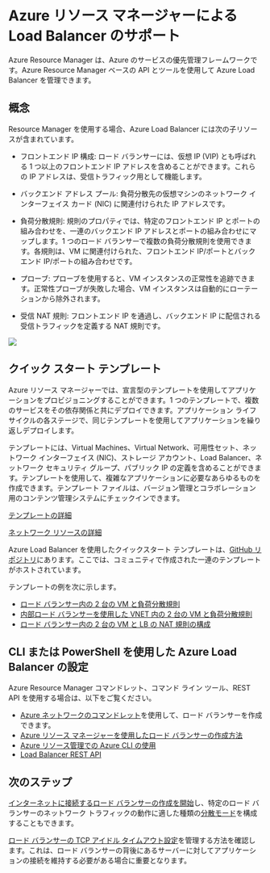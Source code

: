 <properties
   pageTitle="Azure リソース マネージャーによる Load Balancer のサポート - プレビュー | Microsoft Azure "
   description="Azure Resource Manager での Load Balancer に対する PowerShell の使用はプレビュー段階です。ロード バランサーにテンプレートを使用します。"
   services="load-balancer"
   documentationCenter="na"
   authors="sdwheeler"
   manager="carmonm"
   editor="tysonn" />
<tags
   ms.service="load-balancer"
   ms.devlang="na"
   ms.topic="article"
   ms.tgt_pltfrm="na"
   ms.workload="infrastructure-services"
   ms.date="08/25/2016"
   ms.author="sewhee" />


# Azure リソース マネージャーによる Load Balancer のサポート

Azure Resource Manager は、Azure のサービスの優先管理フレームワークです。Azure Resource Manager ベースの API とツールを使用して Azure Load Balancer を管理できます。

## 概念

Resource Manager を使用する場合、Azure Load Balancer には次の子リソースが含まれています。

- フロントエンド IP 構成: ロード バランサーには、仮想 IP (VIP) とも呼ばれる 1 つ以上のフロントエンド IP アドレスを含めることができます。これらの IP アドレスは、受信トラフィック用として機能します。

- バックエンド アドレス プール: 負荷分散先の仮想マシンのネットワーク インターフェイス カード (NIC) に関連付けられた IP アドレスです。

- 負荷分散規則: 規則のプロパティでは、特定のフロントエンド IP とポートの組み合わせを、一連のバックエンド IP アドレスとポートの組み合わせにマップします。1 つのロード バランサーで複数の負荷分散規則を使用できます。各規則は、VM に関連付けられた、フロントエンド IP/ポートとバックエンド IP/ポートの組み合わせです。

- プローブ: プローブを使用すると、VM インスタンスの正常性を追跡できます。正常性プローブが失敗した場合、VM インスタンスは自動的にローテーションから除外されます。

- 受信 NAT 規則: フロントエンド IP を通過し、バックエンド IP に配信される受信トラフィックを定義する NAT 規則です。

![](./media/load-balancer-arm/load-balancer-arm.png)

## クイック スタート テンプレート

Azure リソース マネージャーでは、宣言型のテンプレートを使用してアプリケーションをプロビジョニングすることができます。1 つのテンプレートで、複数のサービスをその依存関係と共にデプロイできます。アプリケーション ライフサイクルの各ステージで、同じテンプレートを使用してアプリケーションを繰り返しデプロイします。

テンプレートには、Virtual Machines、Virtual Network、可用性セット、ネットワーク インターフェイス (NIC)、ストレージ アカウント、Load Balancer、ネットワーク セキュリティ グループ、パブリック IP の定義を含めることができます。テンプレートを使用して、複雑なアプリケーションに必要なあらゆるものを作成できます。テンプレート ファイルは、バージョン管理とコラボレーション用のコンテンツ管理システムにチェックインできます。

[テンプレートの詳細](http://go.microsoft.com/fwlink/?LinkId=544798)

[ネットワーク リソースの詳細](../virtual-network/resource-groups-networking.md)

Azure Load Balancer を使用したクイックスタート テンプレートは、[GitHub リポジトリ](https://github.com/Azure/azure-quickstart-templates)にあります。ここでは、コミュニティで作成された一連のテンプレートがホストされています。

テンプレートの例を次に示します。

- [ロード バランサー内の 2 台の VM と負荷分散規則](http://go.microsoft.com/fwlink/?LinkId=544799)
- [内部ロード バランサーを使用した VNET 内の 2 台の VM と負荷分散規則](http://go.microsoft.com/fwlink/?LinkId=544800)
- [ロード バランサー内の 2 台の VM と LB の NAT 規則の構成](http://go.microsoft.com/fwlink/?LinkId=544801)


## CLI または PowerShell を使用した Azure Load Balancer の設定

Azure Resource Manager コマンドレット、コマンド ライン ツール、REST API を使用する場合は、以下をご覧ください。

- [Azure ネットワークのコマンドレット](https://msdn.microsoft.com/library/azure/mt163510.aspx)を使用して、ロード バランサーを作成できます。
- [Azure リソース マネージャーを使用したロード バランサーの作成方法](load-balancer-get-started-ilb-arm-ps.md)
- [Azure リソース管理での Azure CLI の使用](../xplat-cli-azure-resource-manager.md)
- [Load Balancer REST API](https://msdn.microsoft.com/library/azure/mt163651.aspx)


## 次のステップ

[インターネットに接続するロード バランサーの作成を開始](load-balancer-get-started-internet-arm-ps.md)し、特定のロード バランサーのネットワーク トラフィックの動作に適した種類の[分散モード](load-balancer-distribution-mode.md)を構成することもできます。

[ロード バランサーの TCP アイドル タイムアウト設定](load-balancer-tcp-idle-timeout.md)を管理する方法を確認します。これは、ロード バランサーの背後にあるサーバーに対してアプリケーションの接続を維持する必要がある場合に重要となります。

<!---HONumber=AcomDC_0921_2016-->